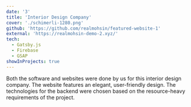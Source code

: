 ```yaml
---
date: '3'
title: 'Interior Design Company'
cover: './schimerli-1280.png'
github: 'https://github.com/realmohsin/featured-website-1'
external: 'https://realmohsin-demo-2.xyz/'
tech:
  - Gatsby.js
  - Firebase
  - GSAP
showInProjects: true
---
```


Both the software and websites were done by us for this interior design company. The website features an elegant, user-friendly design. The technologies for the backend were  chosen based on the resource-heavy requirements of the project.

